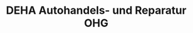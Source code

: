 ---
title: "DEHA Autohandels- und Reparatur OHG"
url: /ilmenau/deha-autohandels-und-reparatur-ohg/
shop: Autohaus
---